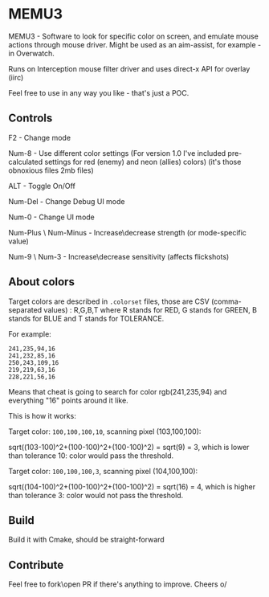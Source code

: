 # MEMU3

MEMU3 - Software to look for specific color on screen, and emulate mouse actions through mouse driver. Might be used as an aim-assist, for example - in Overwatch.

Runs on Interception mouse filter driver and uses direct-x API for overlay (iirc)

Feel free to use in any way you like - that's just a POC.

## Controls

F2 - Change mode

Num-8 - Use different color settings (For version 1.0 I've included pre-calculated settings for red (enemy) and neon (allies) colors) (it's those obnoxious files 2mb files)

ALT - Toggle On/Off

Num-Del - Change Debug UI mode

Num-0 - Change UI mode

Num-Plus \ Num-Minus - Increase\decrease strength (or mode-specific value)

Num-9 \ Num-3 - Increase\decrease sensitivity (affects flickshots)


## About colors

Target colors are described in `.colorset` files, those are CSV (comma-separated values) : R,G,B,T where R stands for RED, G stands for GREEN, B stands for BLUE and T stands for TOLERANCE.

For example:
```csv
241,235,94,16
241,232,85,16
250,243,109,16
219,219,63,16
228,221,56,16
```
Means that cheat is going to search for color rgb(241,235,94) and everything "16" points around it like.

This is how it works:

Target color: `100,100,100,10`, scanning pixel (103,100,100):

sqrt((103-100)^2+(100-100)^2+(100-100)^2) = sqrt(9) = 3, which is lower than tolerance 10: color would pass the threshold.

Target color: `100,100,100,3`, scanning pixel (104,100,100):

sqrt((104-100)^2+(100-100)^2+(100-100)^2) = sqrt(16) = 4, which is higher than tolerance 3: color would not pass the threshold.

## Build

Build it with Cmake, should be straight-forward

## Contribute

Feel free to fork\open PR if there's anything to improve. Cheers o/
